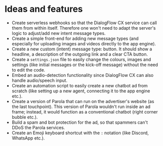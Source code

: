 # Ideas and features

- Create serverless webhooks so that the DialogFlow CX service can call them from within itself. Therefore one won't need to adapt the server's logic to adjust/add new intent message types.
- Create a simple front-end for adding new message types (and especially for uploading images and videos directly to the app engine).
- Create a new custom (intent) message type: button. It should show a headline, a description of the outgoing link and a clear CTA button.
- Create a `settings.json` file to easily change the colours, images and settings (like initial messages or the kick-off message) without the need to edit the code.
- Embed an audio-detection functionality since DialogFlow CX can also handle audio/speech input.
- Create an automation script to easily create a new chatbot ad from scratch (like setting up a new agent, connecting it to the app engine etc.).
- Create a version of Parola that can run on the advertiser's website (as the last touchpoint). This version of Parola wouldn't run inside an ad frame; instead, it would function as a conventional chatbot (right corner bubble etc.).
- Build a spam and bot protection for the ad, so that spammers can't DDoS the Parola services.
- Create an Emoji keyboard shortcut with the `:` notation (like Discord, WhatsApp etc.).
